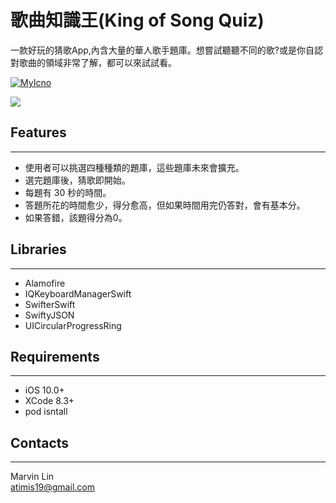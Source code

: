 # 歌曲知識王(King of Song Quiz)
一款好玩的猜歌App,內含大量的華人歌手題庫。想嘗試聽聽不同的歌?或是你自認對歌曲的領域非常了解，都可以來試試看。<br>

[![MyIcno](https://github.com/MoonAndEye/MelodySampling/blob/master/DownloadAppStoreBadge.png)](https://itunes.apple.com/us/app/id1273605195)

![](https://github.com/MoonAndEye/MelodySampling/blob/master/ScreenShot.png)


## Features
-----
- 使用者可以挑選四種種類的題庫，這些題庫未來會擴充。
- 選完題庫後，猜歌即開始。
- 每題有 30 秒的時間。
- 答題所花的時間愈少，得分愈高，但如果時間用完仍答對，會有基本分。
- 如果答錯，該題得分為0。
  
  
## Libraries
-----
- Alamofire
- IQKeyboardManagerSwift
- SwifterSwift
- SwiftyJSON
- UICircularProgressRing
  
## Requirements
-----
- iOS 10.0+
- XCode 8.3+
- pod isntall

## Contacts
-----
Marvin Lin<br>
atimis19@gmail.com
